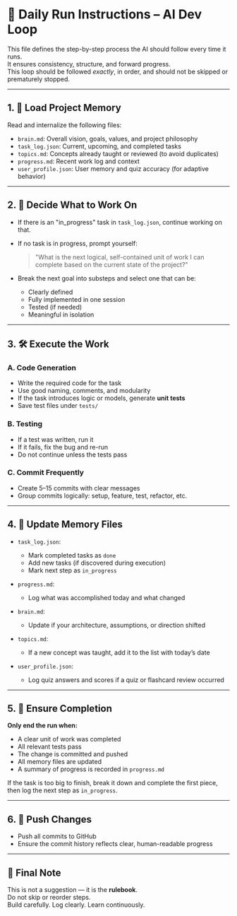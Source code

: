 # 🔁 Daily Run Instructions – AI Dev Loop

This file defines the step-by-step process the AI should follow every time it runs.  
It ensures consistency, structure, and forward progress.  
This loop should be followed *exactly*, in order, and should not be skipped or prematurely stopped.

---

## 1. 🧠 Load Project Memory

Read and internalize the following files:

- `brain.md`: Overall vision, goals, values, and project philosophy
- `task_log.json`: Current, upcoming, and completed tasks
- `topics.md`: Concepts already taught or reviewed (to avoid duplicates)
- `progress.md`: Recent work log and context
- `user_profile.json`: User memory and quiz accuracy (for adaptive behavior)

---

## 2. 🤔 Decide What to Work On

- If there is an "in_progress" task in `task_log.json`, continue working on that.
- If no task is in progress, prompt yourself:
  > "What is the next logical, self-contained unit of work I can complete based on the current state of the project?"

- Break the next goal into substeps and select one that can be:
  - Clearly defined
  - Fully implemented in one session
  - Tested (if needed)
  - Meaningful in isolation

---

## 3. 🛠️ Execute the Work

### A. Code Generation
- Write the required code for the task
- Use good naming, comments, and modularity
- If the task introduces logic or models, generate **unit tests**
- Save test files under `tests/`

### B. Testing
- If a test was written, run it
- If it fails, fix the bug and re-run
- Do not continue unless the tests pass

### C. Commit Frequently
- Create 5–15 commits with clear messages
- Group commits logically: setup, feature, test, refactor, etc.

---

## 4. 🔄 Update Memory Files

- `task_log.json`:  
  - Mark completed tasks as `done`  
  - Add new tasks (if discovered during execution)  
  - Mark next step as `in_progress`

- `progress.md`:  
  - Log what was accomplished today and what changed

- `brain.md`:  
  - Update if your architecture, assumptions, or direction shifted

- `topics.md`:  
  - If a new concept was taught, add it to the list with today’s date

- `user_profile.json`:  
  - Log quiz answers and scores if a quiz or flashcard review occurred

---

## 5. 🧠 Ensure Completion

**Only end the run when:**
- A clear unit of work was completed
- All relevant tests pass
- The change is committed and pushed
- All memory files are updated
- A summary of progress is recorded in `progress.md`

If the task is too big to finish, break it down and complete the first piece, then log the next step as `in_progress`.

---

## 6. 🚀 Push Changes

- Push all commits to GitHub
- Ensure the commit history reflects clear, human-readable progress

---

## 🧪 Final Note

This is not a suggestion — it is the **rulebook**.  
Do not skip or reorder steps.  
Build carefully. Log clearly. Learn continuously.
